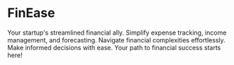 # FinEase
Your startup's streamlined financial ally. Simplify expense tracking, income management, and forecasting. Navigate financial complexities effortlessly. Make informed decisions with ease. Your path to financial success starts here!
